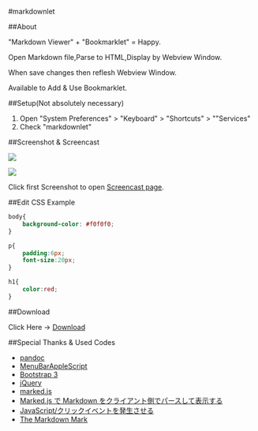 #markdownlet

##About

"Markdown Viewer" + "Bookmarklet" = Happy.

Open Markdown file,Parse to HTML,Display by Webview Window.

When save changes then reflesh Webview Window.

Available to Add & Use Bookmarklet.

##Setup(Not absolutely necessary)

1. Open "System Preferences" > "Keyboard" > "Shortcuts" > ""Services"
2. Check "markdownlet"

##Screenshot & Screencast

<a href="http://quick.as/xp7tram"><img src="https://raw.github.com/veadar/markdownlet/master/screenshot1.jpg"></a>

<img src="https://raw.github.com/veadar/markdownlet/master/screenshot2.png">

Click first Screenshot to open <a href="http://quick.as/xp7tram">Screencast page</a>.

##Edit CSS Example


```css
body{
	background-color: #f0f0f0;
}

p{
	padding:6px;
	font-size:20px;
}

h1{
	color:red;
}
```

##Download

Click Here → [Download](https://github.com/veadar/markdownlet/releases)

##Special Thanks & Used Codes

- [pandoc](http://pandoc.org)
- <a href="http://memogakisouko.appspot.com/MenuBarAppleScript.html">MenuBarAppleScript</a>
- [Bootstrap 3](http://getbootstrap.com/)
- [jQuery](http://jquery.com/)
- [marked.js](https://github.com/chjj/marked)
- [Marked.js で Markdown をクライアント側でパースして表示する](http://qiita.com/amay077/items/704d48130e5cf17e8654)
- [JavaScript/クリックイベントを発生させる](http://yakinikunotare.boo.jp/orebase2/javascript/fire_click_event)
- [The Markdown Mark](https://github.com/dcurtis/markdown-mark)